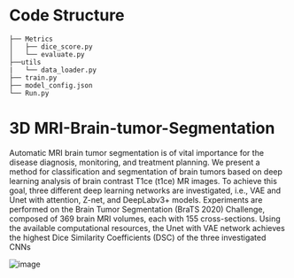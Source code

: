 # Code Structure
```angular2
├── Metrics        
│   ├── dice_score.py
│   └── evaluate.py     
├──utils            
|   └── data_loader.py
├── train.py         
├── model_config.json       
└── Run.py       
```

# 3D MRI-Brain-tumor-Segmentation

Automatic MRI brain tumor segmentation is of vital importance for the disease diagnosis, monitoring, and treatment planning. We present a method for classification and
segmentation of brain tumors based on deep learning analysis of brain contrast T1ce (t1ce) MR images. To achieve this goal, three different deep learning networks are investigated, i.e., VAE and Unet with attention, Z-net, and DeepLabv3+ models. Experiments are performed on the Brain Tumor Segmentation (BraTS 2020)
Challenge, composed of 369 brain MRI volumes, each with 155 cross-sections. Using the available computational resources, the Unet with VAE network achieves the highest Dice Similarity Coefficients (DSC) of the three investigated CNNs

![image](https://user-images.githubusercontent.com/61364285/229627228-b17602ea-f9ec-46d5-a6b5-a0cefc2eaf7d.png)

